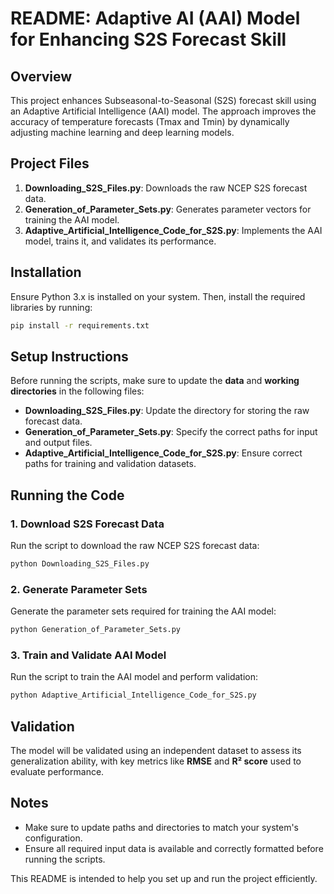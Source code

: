 # README: Adaptive AI (AAI) Model for Enhancing S2S Forecast Skill

## Overview

This project enhances Subseasonal-to-Seasonal (S2S) forecast skill using an Adaptive Artificial Intelligence (AAI) model. The approach improves the accuracy of temperature forecasts (Tmax and Tmin) by dynamically adjusting machine learning and deep learning models.

## Project Files

1. **Downloading_S2S_Files.py**: Downloads the raw NCEP S2S forecast data.
2. **Generation_of_Parameter_Sets.py**: Generates parameter vectors for training the AAI model.
3. **Adaptive_Artificial_Intelligence_Code_for_S2S.py**: Implements the AAI model, trains it, and validates its performance.

## Installation

Ensure Python 3.x is installed on your system. Then, install the required libraries by running:

```bash
pip install -r requirements.txt
```

## Setup Instructions

Before running the scripts, make sure to update the **data** and **working directories** in the following files:
- **Downloading_S2S_Files.py**: Update the directory for storing the raw forecast data.
- **Generation_of_Parameter_Sets.py**: Specify the correct paths for input and output files.
- **Adaptive_Artificial_Intelligence_Code_for_S2S.py**: Ensure correct paths for training and validation datasets.

## Running the Code

### 1. **Download S2S Forecast Data**

Run the script to download the raw NCEP S2S forecast data:

```bash
python Downloading_S2S_Files.py
```

### 2. **Generate Parameter Sets**

Generate the parameter sets required for training the AAI model:

```bash
python Generation_of_Parameter_Sets.py
```

### 3. **Train and Validate AAI Model**

Run the script to train the AAI model and perform validation:

```bash
python Adaptive_Artificial_Intelligence_Code_for_S2S.py
```

## Validation

The model will be validated using an independent dataset to assess its generalization ability, with key metrics like **RMSE** and **R² score** used to evaluate performance.

## Notes

- Make sure to update paths and directories to match your system's configuration.
- Ensure all required input data is available and correctly formatted before running the scripts.

This README is intended to help you set up and run the project efficiently.

